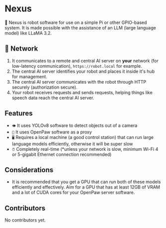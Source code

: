 # Nexus 
🤖 Nexus is robot software for use on a simple Pi or other GPIO-based system. It is made possible with the assistance of an LLM (large language model) like LLaMA 3.2.

## 🛜 Network
1) It communicates to a remote and central AI server on **your** network (for low-latency communication), `https://robot.local` for example.
2) The central AI server identifies your robot and places it inside it's hub for management.
3) The central AI server communicates with the robot through HTTP securely (authorization secure).
4) Your robot receives requests and sends requests, helping things like speech data reach the central AI server.

## Features
- `👁️` It uses YOLOv8 software to detect objects out of a camera
- `🦾` It uses OpenPaw software as a proxy
- `🖥️` Requires a local machine (a good control station) that can run large language models efficiently, otherwise it will be super slow
- `⏰` Completely real-time (*unless your network is slow, minimum Wi-Fi 4 or 5-gigabit Ethernet connection recommended)

## Considerations
- It is recommended that you get a GPU that can run both of these models efficiently and effectively. Aim for a GPU that has at least 12GB of VRAM and a lot of CUDA cores for your OpenPaw server software.

## Contributors
No contributors yet.
